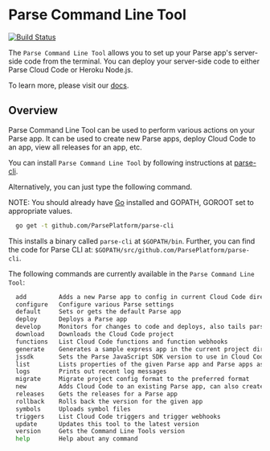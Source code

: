 Parse Command Line Tool
=======
[![Build Status](https://travis-ci.org/back4app/parse-cli.svg?branch=back4app)](https://travis-ci.org/back4app/parse-cli)

The `Parse Command Line Tool` allows you to set up your Parse app's server-side code from the terminal.
You can deploy your server-side code to either Parse Cloud Code or Heroku Node.js.

To learn more, please visit our [docs](https://parse.com/docs/cloudcode/guide).

Overview
--------
Parse Command Line Tool can be used to perform various actions on your Parse app.
It can be used to create new Parse apps, deploy Cloud Code to an app, view all releases for an app, etc.

You can install `Parse Command Line Tool` by following instructions at [parse-cli](https://parse.com/apps/quickstart#cloud_code/).

Alternatively, you can just type the following command.

NOTE: You should already have [Go](https://golang.org/doc/install) installed and GOPATH, GOROOT set to appropriate values.

```bash
  go get -t github.com/ParsePlatform/parse-cli
```

This installs a binary called `parse-cli` at `$GOPATH/bin`.
Further, you can find the code for Parse CLI at: `$GOPATH/src/github.com/ParsePlatform/parse-cli`.

The following commands are currently available in the `Parse Command Line Tool`:
```bash
  add         Adds a new Parse app to config in current Cloud Code directory
  configure   Configure various Parse settings
  default     Sets or gets the default Parse app
  deploy      Deploys a Parse app
  develop     Monitors for changes to code and deploys, also tails parse logs
  download    Downloads the Cloud Code project
  functions   List Cloud Code functions and function webhooks
  generate    Generates a sample express app in the current project directory
  jssdk       Sets the Parse JavaScript SDK version to use in Cloud Code
  list        Lists properties of the given Parse app and Parse apps associated with given project
  logs        Prints out recent log messages
  migrate     Migrate project config format to the preferred format
  new         Adds Cloud Code to an existing Parse app, can also create a new Parse app
  releases    Gets the releases for a Parse app
  rollback    Rolls back the version for the given app
  symbols     Uploads symbol files
  triggers    List Cloud Code triggers and trigger webhooks
  update      Updates this tool to the latest version
  version     Gets the Command Line Tools version
  help        Help about any command
```
